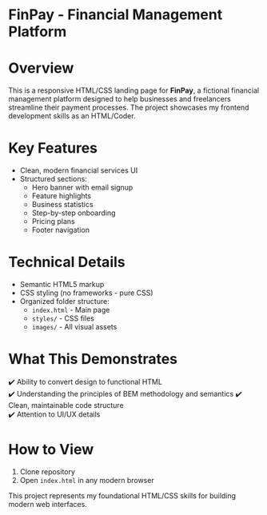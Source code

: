 # FinPay - Financial Management Platform

# Overview
This is a responsive HTML/CSS landing page for **FinPay**, a fictional financial management platform designed to help businesses and freelancers streamline their payment processes. The project showcases my frontend development skills as an HTML/Coder.

# Key Features
- Clean, modern financial services UI
- Structured sections:
  - Hero banner with email signup
  - Feature highlights
  - Business statistics
  - Step-by-step onboarding
  - Pricing plans
  - Footer navigation

# Technical Details
- Semantic HTML5 markup
- CSS styling (no frameworks - pure CSS)
- Organized folder structure:
  - `index.html` - Main page
  - `styles/` - CSS files
  - `images/` - All visual assets

# What This Demonstrates
✔️ Ability to convert design to functional HTML  
✔️ Understanding the principles of BEM methodology and semantics
✔️ Clean, maintainable code structure  
✔️ Attention to UI/UX details  

# How to View
1. Clone repository
2. Open `index.html` in any modern browser

This project represents my foundational HTML/CSS skills for building modern web interfaces.
